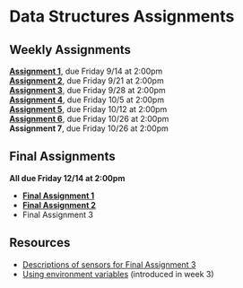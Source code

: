 # Data Structures Assignments

## Weekly Assignments

**[Assignment 1](https://github.com/visualizedata/data-structures/blob/master/assignments/weekly_assignment_01.md)**, due Friday 9/14 at 2:00pm  
**[Assignment 2](https://github.com/visualizedata/data-structures/blob/master/assignments/weekly_assignment_02.md)**, due Friday 9/21 at 2:00pm  
**[Assignment 3](https://github.com/visualizedata/data-structures/blob/master/assignments/weekly_assignment_03.md)**, due Friday 9/28 at 2:00pm  
**[Assignment 4](https://github.com/visualizedata/data-structures/blob/master/assignments/weekly_assignment_04.md)**, due Friday 10/5 at 2:00pm  
**[Assignment 5](https://github.com/visualizedata/data-structures/blob/master/assignments/weekly_assignment_05.md)**, due Friday 10/12 at 2:00pm  
**[Assignment 6](https://github.com/visualizedata/data-structures/tree/master/assignments/weekly_assignment_06)**, due Friday 10/26 at 2:00pm  
**Assignment 7**, due Friday 10/26 at 2:00pm  

## Final Assignments

**All due Friday 12/14 at 2:00pm**

* [**Final Assignment 1**](https://github.com/visualizedata/data-structures/tree/master/assignments/final_assignment_01)  
* **[Final Assignment 2](https://github.com/visualizedata/data-structures/tree/master/assignments/final_assignment_02)**    
* Final Assignment 3

## Resources

* [Descriptions of sensors for Final Assignment 3](https://github.com/visualizedata/data-structures/tree/master/assignments/final_assignment_03)  
* [Using environment variables](https://github.com/visualizedata/data-structures/blob/master/assignments/resources/env.MD) (introduced in week 3)  